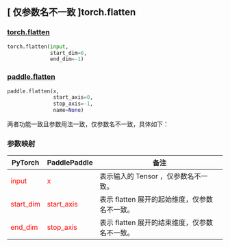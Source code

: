 ## [ 仅参数名不一致 ]torch.flatten
### [torch.flatten](https://pytorch.org/docs/stable/generated/torch.flatten.html?highlight=flatten#torch.flatten)

```python
torch.flatten(input,
              start_dim=0,
              end_dim=-1)
```

### [paddle.flatten](https://www.paddlepaddle.org.cn/documentation/docs/zh/api/paddle/flatten_cn.html#flatten)

```python
paddle.flatten(x,
               start_axis=0,
               stop_axis=-1,
               name=None)
```

两者功能一致且参数用法一致，仅参数名不一致，具体如下：
### 参数映射
| PyTorch       | PaddlePaddle | 备注                                                   |
| ------------- | ------------ | ------------------------------------------------------ |
| <font color='red'> input </font> | <font color='red'> x </font> | 表示输入的 Tensor ，仅参数名不一致。  |
| <font color='red'> start_dim </font>    | <font color='red'> start_axis </font>  | 表示 flatten 展开的起始维度，仅参数名不一致。            |
| <font color='red'> end_dim </font>      | <font color='red'> stop_axis </font>    | 表示 flatten 展开的结束维度，仅参数名不一致。            |
